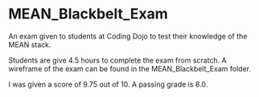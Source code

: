 # MEAN_Blackbelt_Exam

An exam given to students at Coding Dojo to test their knowledge of the MEAN stack. 

Students are give 4.5 hours to complete the exam from scratch. 
A wireframe of the exam can be found in the MEAN_Blackbelt_Exam folder.

I was given a score of 9.75 out of 10. A passing grade is 8.0.



